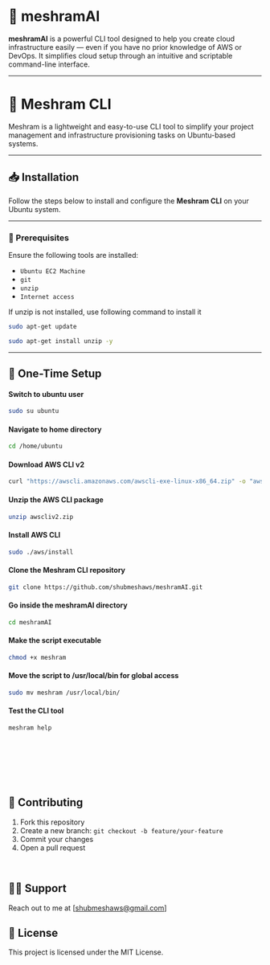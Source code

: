# 🤖 meshramAI

**meshramAI** is a powerful CLI tool designed to help you create cloud infrastructure easily — even if you have no prior knowledge of AWS or DevOps. It simplifies cloud setup through an intuitive and scriptable command-line interface.

---

# 🚀 Meshram CLI

Meshram is a lightweight and easy-to-use CLI tool to simplify your project management and infrastructure provisioning tasks on Ubuntu-based systems.

---

## 📥 Installation

Follow the steps below to install and configure the **Meshram CLI** on your Ubuntu system.

---

### 🔧 Prerequisites

Ensure the following tools are installed:

- `Ubuntu EC2 Machine`
- `git`
- `unzip`
- `Internet access`

If unzip is not installed, use following command to install it
```bash
sudo apt-get update
```
```bash
sudo apt-get install unzip -y
```
---

## 📌 One-Time Setup



#### Switch to ubuntu user
```bash
sudo su ubuntu
```
#### Navigate to home directory
```bash
cd /home/ubuntu
```

#### Download AWS CLI v2
```bash
curl "https://awscli.amazonaws.com/awscli-exe-linux-x86_64.zip" -o "awscliv2.zip"
```

#### Unzip the AWS CLI package
```bash
unzip awscliv2.zip
```

#### Install AWS CLI
```bash
sudo ./aws/install
```

#### Clone the Meshram CLI repository
```bash
git clone https://github.com/shubmeshaws/meshramAI.git
```

#### Go inside the meshramAI directory
```bash
cd meshramAI
```

#### Make the script executable
```bash
chmod +x meshram
```

#### Move the script to /usr/local/bin for global access
```bash
sudo mv meshram /usr/local/bin/
```

#### Test the CLI tool
```bash
meshram help
```
<br>
<br>
<br>
<br>
<br>



## 🤝 Contributing

1. Fork this repository
2. Create a new branch: `git checkout -b feature/your-feature`
3. Commit your changes
4. Open a pull request
<br>

## 🙋‍♂️ Support
Reach out to me at [shubmeshaws@gmail.com]

## 📄 License
This project is licensed under the MIT License.




